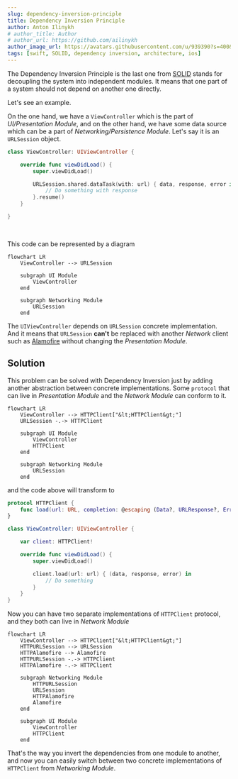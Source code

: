 ```yaml
---
slug: dependency-inversion-principle
title: Dependency Inversion Principle
author: Anton Ilinykh
# author_title: Author
# author_url: https://github.com/ailinykh
author_image_url: https://avatars.githubusercontent.com/u/939390?s=400&v=4
tags: [swift, SOLID, dependency inversion, architecture, ios]
---
```


The Dependency Inversion Principle is the last one from [SOLID](https://en.wikipedia.org/wiki/SOLID) stands for decoupling the system into independent modules. It means that one part of a system should not depend on another one directly.

Let's see an example.

<!--truncate-->

On the one hand, we have a `ViewController` which is the part of _UI/Presentation Module_, and on the other hand, we have some data source which can be a part of _Networking/Persistence Module_. Let's say it is an `URLSession` object.

```swift
class ViewController: UIViewController {

    override func viewDidLoad() {
        super.viewDidLoad()

        URLSession.shared.dataTask(with: url) { data, response, error in
            // Do something with response
        }.resume()
    }

}
```

<br/>

This code can be represented by a diagram

<div style={{textAlign: 'center'}}>

```mermaid
flowchart LR
    ViewController --> URLSession

    subgraph UI Module
        ViewController
    end

    subgraph Networking Module
        URLSession
    end

```

</div>

The `UIViewController` depends on `URLSession` concrete implementation. And it means that `URLSession` **can't** be replaced with another _Network_ client such as [Alamofire](https://github.com/Alamofire/Alamofire) without changing the _Presentation Module_.

## Solution

This problem can be solved with Dependency Inversion just by adding another abstraction between concrete implementations. Some `protocol` that can live in _Presentation Module_ and the _Network Module_ can conform to it.

<div style={{textAlign: 'center'}}>

```mermaid
flowchart LR
    ViewController --> HTTPClient["&lt;HTTPClient&gt;"]
    URLSession -.-> HTTPClient

    subgraph UI Module
        ViewController
        HTTPClient
    end

    subgraph Networking Module
        URLSession
    end

```

</div>

and the code above will transform to

```swift
protocol HTTPClient {
    func load(url: URL, completion: @escaping (Data?, URLResponse?, Error?) -> Void)
}

class ViewController: UIViewController {

    var client: HTTPClient!

    override func viewDidLoad() {
        super.viewDidLoad()

        client.load(url: url) { (data, response, error) in
            // Do something
        }
    }
}
```

Now you can have two separate implementations of `HTTPClient` protocol, and they both can live in _Network Module_

<div style={{textAlign: 'center'}}>

```mermaid
flowchart LR
    ViewController --> HTTPClient["&lt;HTTPClient&gt;"]
    HTTPURLSession --> URLSession
    HTTPAlamofire --> Alamofire
    HTTPURLSession -.-> HTTPClient
    HTTPAlamofire -.-> HTTPClient

    subgraph Networking Module
        HTTPURLSession
        URLSession
        HTTPAlamofire
        Alamofire
    end

    subgraph UI Module
        ViewController
        HTTPClient
    end

```

</div>

That's the way you invert the dependencies from one module to another, and now you can easily switch between two concrete implementations of `HTTPClient` from _Networking Module_.

<!-- so the protocol conformance can be achieved via extension:

```swift
extension URLSession: HTTPClient {
    func load(url: URL, completion: @escaping  (Data?, URLResponse?, Error?) -> Void) {
        dataTask(with: url, completionHandler: completion).resume()
    }
}
```

or just by inheritance:

```swift
class HTTPURLSession: URLSession, HTTPClient {
    func load(url: URL, completion: @escaping (Data?, URLResponse?, Error?) -> Void) {
        dataTask(with: url, completionHandler: completion)
    }
}
```
The second way is preferred cause it excludes any conflicts with future `URLSession` methods which can be introduced by Apple. -->
